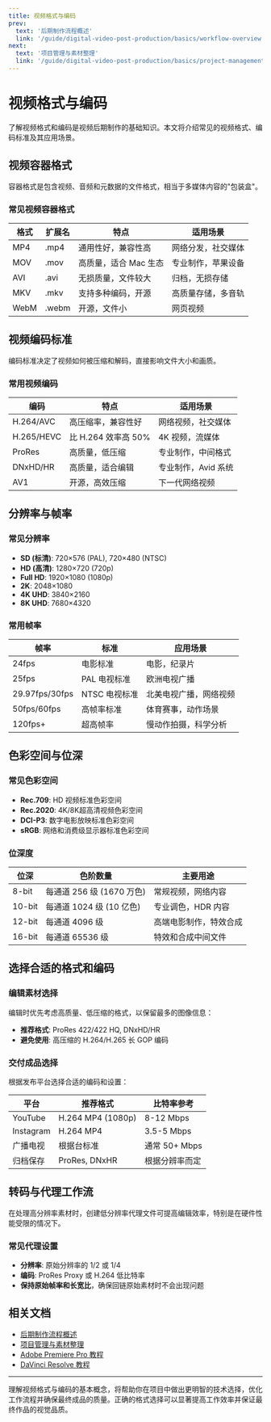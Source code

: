 ```yaml
---
title: 视频格式与编码
prev:
  text: '后期制作流程概述'
  link: '/guide/digital-video-post-production/basics/workflow-overview'
next:
  text: '项目管理与素材整理'
  link: '/guide/digital-video-post-production/basics/project-management'
---
```


# 视频格式与编码

了解视频格式和编码是视频后期制作的基础知识。本文将介绍常见的视频格式、编码标准及其应用场景。

## 视频容器格式

容器格式是包含视频、音频和元数据的文件格式，相当于多媒体内容的"包装盒"。

### 常见视频容器格式

| 格式 | 扩展名 | 特点 | 适用场景 |
|------|--------|------|----------|
| MP4 | .mp4 | 通用性好，兼容性高 | 网络分发，社交媒体 |
| MOV | .mov | 高质量，适合 Mac 生态 | 专业制作，苹果设备 |
| AVI | .avi | 无损质量，文件较大 | 归档，无损存储 |
| MKV | .mkv | 支持多种编码，开源 | 高质量存储，多音轨 |
| WebM | .webm | 开源，文件小 | 网页视频 |

## 视频编码标准

编码标准决定了视频如何被压缩和解码，直接影响文件大小和画质。

### 常用视频编码

| 编码 | 特点 | 适用场景 |
|------|------|----------|
| H.264/AVC | 高压缩率，兼容性好 | 网络视频，社交媒体 |
| H.265/HEVC | 比 H.264 效率高 50% | 4K 视频，流媒体 |
| ProRes | 高质量，低压缩 | 专业制作，中间格式 |
| DNxHD/HR | 高质量，适合编辑 | 专业制作，Avid 系统 |
| AV1 | 开源，高效压缩 | 下一代网络视频 |

## 分辨率与帧率

### 常见分辨率

- **SD (标清)**: 720×576 (PAL), 720×480 (NTSC)
- **HD (高清)**: 1280×720 (720p)
- **Full HD**: 1920×1080 (1080p)
- **2K**: 2048×1080
- **4K UHD**: 3840×2160
- **8K UHD**: 7680×4320

### 常用帧率

| 帧率 | 标准 | 应用场景 |
|-----|------|---------|
| 24fps | 电影标准 | 电影，纪录片 |
| 25fps | PAL 电视标准 | 欧洲电视广播 |
| 29.97fps/30fps | NTSC 电视标准 | 北美电视广播，网络视频 |
| 50fps/60fps | 高帧率标准 | 体育赛事，动作场景 |
| 120fps+ | 超高帧率 | 慢动作拍摄，科学分析 |

## 色彩空间与位深

### 常见色彩空间

- **Rec.709**: HD 视频标准色彩空间
- **Rec.2020**: 4K/8K超高清视频色彩空间
- **DCI-P3**: 数字电影放映标准色彩空间
- **sRGB**: 网络和消费级显示器标准色彩空间

### 位深度

| 位深 | 色阶数量 | 主要用途 |
|------|---------|---------|
| 8-bit | 每通道 256 级 (1670 万色) | 常规视频，网络内容 |
| 10-bit | 每通道 1024 级 (10 亿色) | 专业调色，HDR 内容 |
| 12-bit | 每通道 4096 级 | 高端电影制作，特效合成 |
| 16-bit | 每通道 65536 级 | 特效和合成中间文件 |

## 选择合适的格式和编码

### 编辑素材选择

编辑时优先考虑高质量、低压缩的格式，以保留最多的图像信息：
- **推荐格式**: ProRes 422/422 HQ, DNxHD/HR
- **避免使用**: 高压缩的 H.264/H.265 长 GOP 编码

### 交付成品选择

根据发布平台选择合适的编码和设置：

| 平台 | 推荐格式 | 比特率参考 |
|-----|---------|----------|
| YouTube | H.264 MP4 (1080p) | 8-12 Mbps |
| Instagram | H.264 MP4 | 3.5-5 Mbps |
| 广播电视 | 根据台标准 | 通常 50+ Mbps |
| 归档保存 | ProRes, DNxHR | 根据分辨率而定 |

## 转码与代理工作流

在处理高分辨率素材时，创建低分辨率代理文件可提高编辑效率，特别是在硬件性能受限的情况下。

### 常见代理设置

- **分辨率**: 原始分辨率的 1/2 或 1/4
- **编码**: ProRes Proxy 或 H.264 低比特率
- **保持原始帧率和长宽比**，确保回链原始素材时不会出现问题

## 相关文档
- [后期制作流程概述](/guide/digital-video-post-production/basics/workflow-overview)
- [项目管理与素材整理](/guide/digital-video-post-production/basics/project-management)
- [Adobe Premiere Pro 教程](/guide/digital-video-post-production/software/premiere-pro)
- [DaVinci Resolve 教程](/guide/digital-video-post-production/software/davinci-resolve)

---

理解视频格式与编码的基本概念，将帮助你在项目中做出更明智的技术选择，优化工作流程并确保最终成品的质量。正确的格式选择可以显著提高工作效率并保证最终作品的视觉品质。
